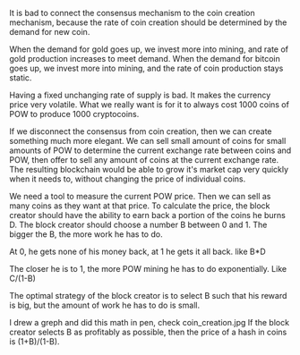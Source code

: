 It is bad to connect the consensus mechanism to the coin creation mechanism, because the rate of coin creation should be determined by the demand for new coin.

When the demand for gold goes up, we invest more into mining, and rate of gold production increases to meet demand.
When the demand for bitcoin goes up, we invest more into mining, and the rate of coin production stays static.

Having a fixed unchanging rate of supply is bad. It makes the currency price very volatile.
What we really want is for it to always cost 1000 coins of POW to produce 1000 cryptocoins.

If we disconnect the consensus from coin creation, then we can create something much more elegant. We can sell small amount of coins for small amounts of POW to determine the current exchange rate between coins and POW, then offer to sell any amount of coins at the current exchange rate. The resulting blockchain would be able to grow it's market cap very quickly when it needs to, without changing the price of individual coins.

We need a tool to measure the current POW price. Then we can sell as many coins as they want at that price.
To calculate the price, the block creator should have the ability to earn back a portion of the coins he burns D.
The block creator should choose a number B between 0 and 1. The bigger the B, the more work he has to do.

At 0, he gets none of his money back, at 1 he gets it all back. like B*D

The closer he is to 1, the more POW mining he has to do exponentially. Like C/(1-B)

The optimal strategy of the block creator is to select B such that his reward is big, but the amount of work he has to do is small.

I drew a greph and did this math in pen, check coin_creation.jpg
If the block creator selects B as profitably as possible, then the price of a hash in coins is (1+B)/(1-B).
